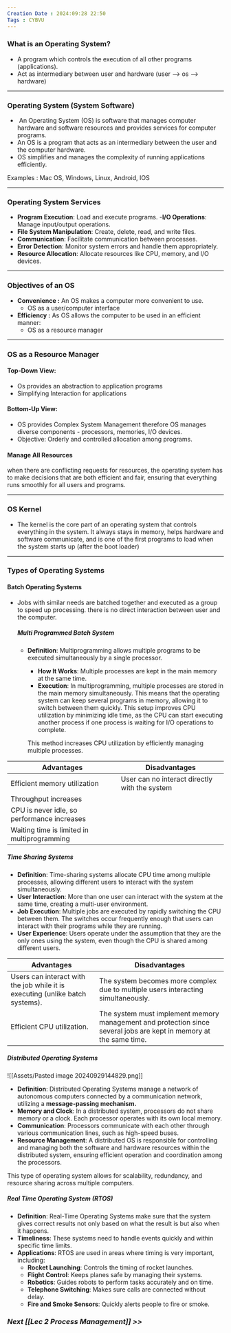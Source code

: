 ```yaml
---
Creation Date : 2024:09:28 22:50
Tags : CYBVU
---
```

### What is an Operating System?
- A program which controls the execution of all other programs (applications).
- Act as intermediary between user and hardware (user --> os --> hardware)

---

### Operating System (System Software)
-  An Operating System (OS) is software that manages computer hardware and software resources and provides services for computer programs.
- An OS is a program that acts as an intermediary between the user and the computer hardware.
- OS simplifies and manages the complexity of running applications efficiently.

Examples : Mac OS, Windows, Linux, Android, IOS

---

### Operating System Services
- **Program Execution**: Load and execute programs.
-**I/O Operations**: Manage input/output operations.
- **File System Manipulation**: Create, delete, read, and write files.
- **Communication**: Facilitate communication between processes.
- **Error Detection**: Monitor system errors and handle them appropriately.
- **Resource Allocation**: Allocate resources like CPU, memory, and I/O devices.

---
### Objectives of an OS
- **Convenience :** An OS makes a computer more convenient to use.
	- OS as a user/computer interface
- **Efficiency :** As OS allows the computer to be used in an efficient manner:
	- OS as a resource manager

---
### OS as a Resource Manager
#### Top-Down View:
- Os provides an abstraction to application programs 
- Simplifying Interaction for applications

#### Bottom-Up View:
- OS provides Complex System Management therefore OS manages diverse components - processors, memories, I/O devices.
-  Objective: Orderly and controlled allocation among programs.

#### Manage All Resources 
when there are conflicting requests for resources, the operating system has to make decisions that are both efficient and fair, ensuring that everything runs smoothly for all users and programs.

---
### OS Kernel
- The kernel is the core part of an operating system that controls everything in the system. It always stays in memory, helps hardware and software communicate, and is one of the first programs to load when the system starts up (after the boot loader)
---
### Types of Operating Systems

#### Batch Operating Systems
- Jobs with similar needs are batched together and executed as a group to speed up processing. there is no direct interaction between user and the computer.
	
	##### Multi Programmed Batch System
	- **Definition**: Multiprogramming allows multiple programs to be executed simultaneously by a single processor.
		- **How It Works**: Multiple processes are kept in the main memory at the same time.
		- **Execution**: In multiprogramming, multiple processes are stored in the main memory simultaneously. This means that the operating system can keep several programs in memory, allowing it to switch between them quickly. This setup improves CPU utilization by minimizing idle time, as the CPU can start executing another process if one process is waiting for I/O operations to complete.
		
		This method increases CPU utilization by efficiently managing multiple processes.

| **Advantages**                                   | **Disadvantages**                               |
|--------------------------------------------------|-------------------------------------------------|
| Efficient memory utilization                   | User can no interact directly with the system                             |
| Throughput increases                     |                                    |
| CPU is never idle, so performance increases               |                          |
| Waiting time is limited in multiprogramming|            |                                                                    |

##### Time Sharing Systems
- **Definition**: Time-sharing systems allocate CPU time among multiple processes, allowing different users to interact with the system simultaneously.
- **User Interaction**: More than one user can interact with the system at the same time, creating a multi-user environment.
- **Job Execution**: Multiple jobs are executed by rapidly switching the CPU between them. The switches occur frequently enough that users can interact with their programs while they are running.
- **User Experience**: Users operate under the assumption that they are the only ones using the system, even though the CPU is shared among different users.


| **Advantages**                                                        | **Disadvantages**                                                          |
|-----------------------------------------------------------------------|---------------------------------------------------------------------------|
| Users can interact with the job while it is executing (unlike batch systems). | The system becomes more complex due to multiple users interacting simultaneously. |
| Efficient CPU utilization.                                             | The system must implement memory management and protection since several jobs are kept in memory at the same time. |

##### Distributed Operating Systems
![[Assets/Pasted image 20240929144829.png]]
- **Definition**: Distributed Operating Systems manage a network of autonomous computers connected by a communication network, utilizing a **message-passing mechanism.**
- **Memory and Clock**: In a distributed system, processors do not share memory or a clock. Each processor operates with its own local memory.
- **Communication**: Processors communicate with each other through various communication lines, such as high-speed buses.
- **Resource Management**: A distributed OS is responsible for controlling and managing both the software and hardware resources within the distributed system, ensuring efficient operation and coordination among the processors.

This type of operating system allows for scalability, redundancy, and resource sharing across multiple computers.

##### Real Time Operating System (RTOS)
- **Definition**: Real-Time Operating Systems make sure that the system gives correct results not only based on what the result is but also when it happens.
- **Timeliness**: These systems need to handle events quickly and within specific time limits.
- **Applications**: RTOS are used in areas where timing is very important, including:
	- **Rocket Launching**: Controls the timing of rocket launches.
	- **Flight Control**: Keeps planes safe by managing their systems.
	- **Robotics**: Guides robots to perform tasks accurately and on time.
	- **Telephone Switching**: Makes sure calls are connected without delay.
	- **Fire and Smoke Sensors**: Quickly alerts people to fire or smoke.

### *Next [[Lec 2 Process Management]] >>*